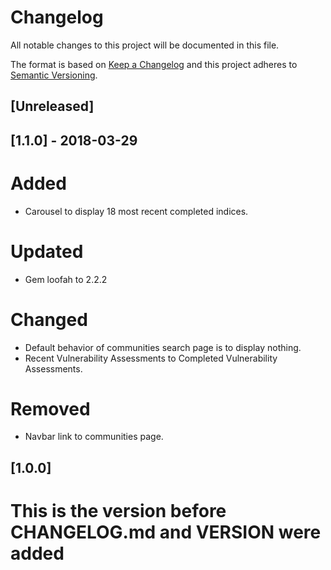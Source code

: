 # Changelog
All notable changes to this project will be documented in this file.

The format is based on [Keep a Changelog](http://keepachangelog.com/en/1.0.0/)
and this project adheres to [Semantic Versioning](http://semver.org/spec/v2.0.0.html).

## [Unreleased]

## [1.1.0] - 2018-03-29
# Added 
- Carousel to display 18 most recent completed indices.

# Updated 
- Gem loofah to 2.2.2

# Changed
- Default behavior of communities search page is to display nothing.
- Recent Vulnerability Assessments to Completed Vulnerability Assessments.

# Removed
- Navbar link to communities page.

## [1.0.0]
# This is the version before CHANGELOG.md and VERSION were added

